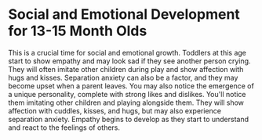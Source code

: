 
# Social and Emotional Development for 13-15 Month Olds

This is a crucial time for social and emotional growth. Toddlers at this age start to show empathy and may look sad if they see another person crying. They will often imitate other children during play and show affection with hugs and kisses. Separation anxiety can also be a factor, and they may become upset when a parent leaves. You may also notice the emergence of a unique personality, complete with strong likes and dislikes. You'll notice them imitating other children and playing alongside them. They will show affection with cuddles, kisses, and hugs, but may also experience separation anxiety. Empathy begins to develop as they start to understand and react to the feelings of others.
